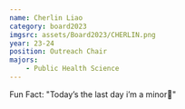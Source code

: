 ```yaml
---
name: Cherlin Liao
category: board2023
imgsrc: assets/Board2023/CHERLIN.png
year: 23-24
position: Outreach Chair
majors:
    - Public Health Science
---
```


Fun Fact: "Today’s the last day i’m a minor🔞"
